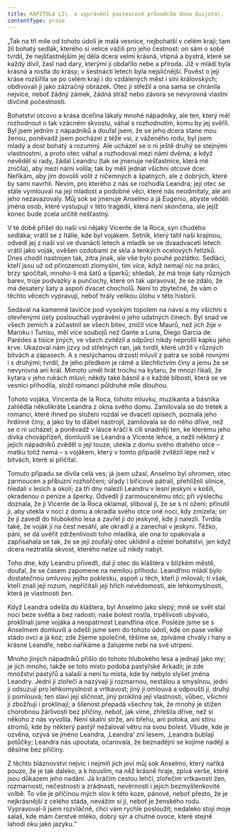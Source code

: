 ```yaml
---
title: KAPITOLA LI\. o vyprávění pastevcově průvodcům dona Quijota\.
contentType: prose
---
```


  

„Tak na tři míle od tohoto údolí je malá vesnice, nejbohatší v celém kraji; tam žil bohatý sedlák, kterého si velice vážili pro jeho čestnost: on sám o sobě tvrdil, že nejšťastnějším jej dělá dcera velmi krásná, vtipná a bystrá, které se každý divil, žasl nad dary, kterými ji obdařilo nebe a příroda. Již v mládí byla krásná a rostla do krásy; v šestnácti letech byla nejsličnější. Pověst o její kráse rozšířila se po celém kraji i do vzdálených měst i síní královských; obdivovali jí jako zázračný obrázek. Otec ji střežil a ona sama se chránila nejvíce, neboť žádný zámek, žádná stráž nebo závora se nevyrovná vlastní dívčině počestnosti.

Bohatství otcovo a krása dceřina lákaly mnohé nápadníky, ale ten, který měl rozhodnout o tak vzácném skvostu, váhal s rozhodnutím, komu by jej svěřil. Byl jsem jedním z nápadníků a doufal jsem, že se jeho dcera stane mou ženou, poněvadž jsem pocházel z téže vsi, z váženého rodu, byl jsem mladý a dost bohatý a rozumný. Ale ucházel se o ni ještě druhý se stejnými vlastnostmi, a proto otec váhal a rozhodoval mezi námi dvěma; a když nevěděl si rady, žádal Leandru (tak se jmenuje nešťastnice, která mě zničila), aby mezi námi volila; tak by měli jednat všichni otcové dcer. Neříkám, aby jim dovolili volit z ničemných a špatných, ale z dobrých, které by sami navrhli. Nevím, pro kterého z nás se rozhodla Leandra; její otec se stále vymlouval na její mladost a podobné věci, které nás neodmítaly, ale ani jeho nezavazovaly. Můj sok se jmenuje Anselmo a já Eugenio, abyste věděli jména osob, které vystupují v této tragédii, která není skončena, ale jejíž konec bude zcela určitě nešťastný.

V té době přišel do naší vsi nějaký Vicente de la Roca, syn chudého sedláka; vrátil se z Itálie, kde byl vojákem. Setník, který táhl naší krajinou, odvedl jej z naší vsi ve dvanácti letech a mladík se ve dvaadvaceti letech vrátil jako voják, ověšen ozdobami ze skla a tenkých ocelových řetízků. Dnes chodil nastrojen tak, zítra jinak, ale vše bylo pouhé pozlátko. Sedláci, kteří jsou už od přirozenosti zlomyslní, tím více, když nemají nic na práci, brzy spočítali, mnoho-li má šatů a šperků; shledali, že má troje šaty různých barev, troje podvazky a punčochy, které on tak upravoval, že se zdálo, že má desatery šaty a aspoň dvacet chocholů. Není to zbytečné, že vám o těchto věcech vypravuji, neboť hrály velikou úlohu v této historii.

Sedával na kamenné lavičce pod vysokým topolem na návsi a my všichni s otevřenými ústy poslouchali vyprávění o jeho udatných činech. Byl snad ve všech zemích a zúčastnil se všech bitev, zničil více Maurů, než jich žije v Maroku i Tunisu, měl více soubojů než Gante a Luna, Diego García de Parédes a tisíce jiných, ve všech zvítězil a odpůrci nikdy neprolili kapku jeho krve. Ukazoval nám jizvy od střelných ran, jak tvrdil, které utržil v různých bitvách a zápasech. A s neslýchanou drzostí mluvil z patra se sobě rovnými i s druhými; tvrdil, že jeho předkem je rámě a šlechtictvím činy a jemu že se nevyrovná ani král. Mimoto uměl hrát trochu na kytaru, že mnozí říkali, že kytara v jeho rukách mluví; někdy také básnil a o každé blbosti, která se ve vesnici přihodila, složil romanci půldruhé míle dlouhou.

Tohoto vojáka, Vincenta de la Roca, tohoto mluvku, muzikanta a básníka zahlédla několikráte Leandra z okna svého domu. Zamilovala se do tretek a romancí, které ihned po složení rozdal ve dvaceti opisech, poznala jeho hrdinné činy, a jako by to ďábel nastrojil, zamilovala se do něho dříve, než se o ni ucházel; a poněvadž v lásce kráčí k cíli snadněji ten, ke kterému jeho dívka chovápřízeň, domluvili se Leandra a Vicente lehce, a nežli některý z jejích nápadníků zvěděl o její touze, utekla z domu svého drahého otce – matku totiž nemá – s vojákem, který v tomto případě zvítězil lépe než v bitvách, které si přičítal.

Tomuto případu se divila celá ves; já jsem užasl, Anselmo byl ohromen, otec zarmoucen a příbuzní rozhořčeni; úřady i biřicové pátrali, přehlíželi silnice, hledali v lesích a okolí; za tři dny nalezli Leandru v lesní jeskyni v košili, okradenou o peníze a šperky. Odvedli ji zarmoucenému otci; při výslechu doznala, že ji Vicente de la Roca oklamal, sliboval jí, že se s ní ožení; přinutil ji, aby utekla v noci z domu a okradla svého otce oné noci, kdy zmizela; on že ji zavedl do hlubokého lesa a zavřel ji do jeskyně, kde ji nalezli. Tvrdila také, že voják jí na čest nesáhl, ale okradl ji a zanechal v jeskyni. Těžko, páni, se dá uvěřit zdrženlivosti toho mladíka, ale ona to opakovala a zapřísahala se tak, že se její zoufalý otec uklidnil a oželel bohatství, jen když dcera neztratila skvost, kterého nelze už nikdy nabýt.

Toho dne, kdy Leandru přivedli, dal ji otec do kláštera v blízkém městě, doufal, že se časem zapomene na nemilou příhodu. Leandřino mládí bylo dostatečnou omluvou jejího poklesku, aspoň u těch, kteří ji milovali; ti však, kteří znali její rozum, nepřičítali její hřích nevědomosti, ale lehkomyslnosti, která je vlastností žen.

Když Leandra odešla do kláštera, byl Anselmo jako slepý; mně se svět stal nocí beze světla a bez radosti; naše bolest rostla, trpělivosti ubývalo, proklínali jsme vojáka a neopatrnost Leandřina otce. Posléze jsme se s Anselmem domluvili a odešli jsme sem do tohoto údolí, kde on pase velké stádo ovcí a já koz; zde žijeme společně, těšíme se, zpíváme chvály i hany o krásné Leandře, nebo naříkáme a žalujeme nebi na své utrpení.

Mnoho jiných nápadníků přišlo do tohoto hlubokého lesa a jednají jako my; je jich mnoho, takže se toto místo podobá pastýřské Arkadii; je zde množství pastýřů a salaší a není tu místa, kde by nebylo slyšet jména Leandry. Jedni jí zlořečí a nazývají ji rozmarnou, nestálou a smyslnou, jedni ji odsuzují pro lehkomyslnost a vrtkavost; jiný ji omlouvá a odpouští jí, druhý ji pomlouvá; ten slaví její sličnost, jiný proklíná její vlastnosti, vůbec, všichni ji zbožňují i proklínají; a šílenost přepadá všechny tak, že mnohý je stižen chorobnou žárlivostí bez příčiny, neboť, jak víme, zhřešila dříve, než si někoho z nás vyvolila. Není skalní strže, ani břehu, ani potoka, ani stínu stromů, kde by některý pastýř nežaloval větru na svou bolest. Všude, kde je ozvěna, ozývá se jméno Leandra, ‚Leandra‘ zní lesem, ‚Leandra bublají potůčky; Leandra nás upoutala, očarovala, že beznadějní se kojíme nadějí a děsíme bez příčiny.

Z těchto bláznovství nejvíc i nejmíň jich jeví můj sok Anselmo, který naříká pouze, že je tak daleko, a k houslím, na něž krásně hraje, zpívá verše, které jsou důkazem jeho nadání. Já kráčím cestou lehčí, zlořečím vrtkavosti žen, rozmarnosti, nečestnosti a zrádnosti, nevěrnosti i jejich bezmyšlenkovité volbě. To vše je příčinou mých slov k této koze, pánové, neboť přesto, že je nejkrásnější z celého stáda, nevážím si jí, neboť je ženského rodu. Vypravoval-li jsem rozvláčně, chci vám rychle posloužit; nedaleko stojí moje salaš, kde mám čerstvé mléko, dobrý sýr a chutné ovoce, které stejně lahodí oku jako jazyku.“
